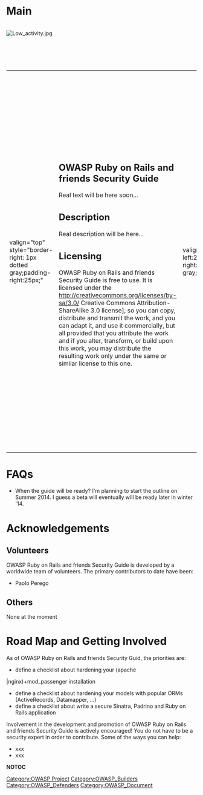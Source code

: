 # Main

<div style="width:100%;height:105px;border:0,margin:0;overflow: hidden;">

![Low_activity.jpg](Low_activity.jpg "Low_activity.jpg")

</div>

<table>
<tbody>
<tr class="odd">
<td><p>valign="top" style="border-right: 1px dotted gray;padding-right:25px;"</p></td>
<td><h2 id="owasp_ruby_on_rails_and_friends_security_guide">OWASP Ruby on Rails and friends Security Guide</h2>
<p>Real text will be here soon...</p>
<h2 id="description">Description</h2>
<p>Real description will be here...</p>
<h2 id="licensing">Licensing</h2>
<p>OWASP Ruby on Rails and friends Security Guide is free to use. It is licensed under the <a href="http://creativecommons.org/licenses/by-sa/3.0/">http://creativecommons.org/licenses/by-sa/3.0/</a> Creative Commons Attribution-ShareAlike 3.0 license], so you can copy, distribute and transmit the work, and you can adapt it, and use it commercially, but all provided that you attribute the work and if you alter, transform, or build upon this work, you may distribute the resulting work only under the same or similar license to this one.</p></td>
<td><p>valign="top" style="padding-left:25px;width:200px;border-right: 1px dotted gray;padding-right:25px;"</p></td>
<td><h2 id="what_is_owasp_ruby_on_rails_and_friends_security_guide">What is OWASP Ruby on Rails and friends Security Guide?</h2>
<p>OWASP Ruby on Rails and friends Security Guide provides:</p>
<ul>
<li>an hardening guide for Sinatra, Padrino and Ruby on Rails applications</li>
<li>tips on how to harden nginx, apache and mod_passenger installations</li>
<li>...</li>
</ul>
<h2 id="presentation">Presentation</h2>
<p>Link to presentation</p>
<h2 id="project_leader">Project Leader</h2>
<p>Paolo Perego (thesp0nge@owasp.org)</p>
<h2 id="related_projects">Related Projects</h2>
<ul>
<li><a href="OWASP_ESAPI_Ruby" title="wikilink">OWASP_ESAPI_Ruby</a></li>
</ul>
<h2 id="ohloh">Ohloh</h2>
<ul>
<li>no ohloh information available right now</li>
</ul></td>
<td><p>valign="top" style="padding-left:25px;width25%;"</p></td>
<td><h2 id="quick_download">Quick Download</h2>
<p>Owasp Ruby on Rails and friends security guide is proudly hosted on <a href="https://github.com/OWASP/RoR-and-Friends-Security-Guide">github</a>.</p>
<h2 id="email_list">Email List</h2>
<p><a href="https://lists.owasp.org/mailman/listinfo/owasp_ruby_on_rails_and_friends_security_guide">Sign up here</a></p>
<h2 id="news_and_events">News and Events</h2>
<ul>
<li>[14 May 2014] Migrating Project template and <a href="https://github.com/OWASP/RoR-and-Friends-Security-Guide">github repository created</a></li>
</ul>
<h2 id="in_print">In Print</h2>
<p>This project will be purchased as a print on demand book from Lulu.com</p>
<h2 id="classifications">Classifications</h2>
<table>
<tbody>
<tr class="odd">
<td><p>align="center" valign="top" width="50%" rowspan="2"</p></td>
<td><figure>
<img src="New_projects.png" title="New_projects.png" alt="New_projects.png" width="100" /><figcaption>New_projects.png</figcaption>
</figure></td>
<td><p>align="center" valign="top" width="50%"</p></td>
<td><figure>
<img src="Owasp-builders-small.png" title="Owasp-builders-small.png" alt="Owasp-builders-small.png" /><figcaption>Owasp-builders-small.png</figcaption>
</figure></td>
</tr>
<tr class="even">
<td><p>align="center" valign="top" width="50%"</p></td>
<td><figure>
<img src="Owasp-defenders-small.png" title="Owasp-defenders-small.png" alt="Owasp-defenders-small.png" /><figcaption>Owasp-defenders-small.png</figcaption>
</figure></td>
<td></td>
<td></td>
</tr>
<tr class="odd">
<td><p>colspan="2" align="center"</p></td>
<td><figure>
<img src="Cc-button-y-sa-small.png" title="Cc-button-y-sa-small.png" alt="Cc-button-y-sa-small.png" /><figcaption>Cc-button-y-sa-small.png</figcaption>
</figure></td>
<td></td>
<td></td>
</tr>
<tr class="even">
<td><p>colspan="2" align="center"</p></td>
<td><figure>
<img src="Project_Type_Files_DOC.jpg" title="Project_Type_Files_DOC.jpg" alt="Project_Type_Files_DOC.jpg" /><figcaption>Project_Type_Files_DOC.jpg</figcaption>
</figure></td>
<td></td>
<td></td>
</tr>
</tbody>
</table></td>
</tr>
</tbody>
</table>

# FAQs

  - When the guide will be ready?
    I'm planning to start the outline on Summer 2014. I guess a beta
    will eventually will be ready later in winter '14.

# Acknowledgements

## Volunteers

OWASP Ruby on Rails and friends Security Guide is developed by a
worldwide team of volunteers. The primary contributors to date have
been:

  - Paolo Perego

## Others

None at the moment

# Road Map and Getting Involved

As of OWASP Ruby on Rails and friends Security Guid, the priorities are:

  - define a checklist about hardening your (apache

|nginx)+mod_passenger installation

  - define a checklist about hardening your models with popular ORMs
    (ActiveRecords, Datamapper, ...)
  - define a checklist about write a secure Sinatra, Padrino and Ruby on
    Rails application

Involvement in the development and promotion of OWASP Ruby on Rails and
friends Security Guide is actively encouraged\! You do not have to be a
security expert in order to contribute. Some of the ways you can help:

  - xxx
  - xxx

__NOTOC__ <headertabs />

[Category:OWASP Project](Category:OWASP_Project "wikilink")
[Category:OWASP_Builders](Category:OWASP_Builders "wikilink")
[Category:OWASP_Defenders](Category:OWASP_Defenders "wikilink")
[Category:OWASP_Document](Category:OWASP_Document "wikilink")